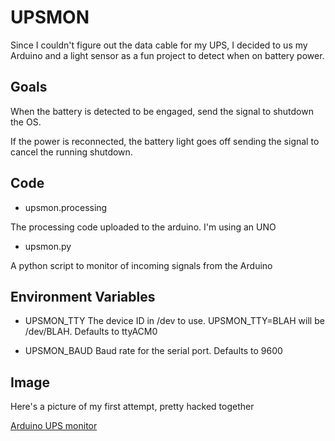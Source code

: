 UPSMON
======

Since I couldn't figure out the data cable for my UPS, I decided to us my Arduino and a light sensor as a fun project to detect when on battery power.


Goals
-----

When the battery is detected to be engaged, send the signal to shutdown the OS.

If the power is reconnected, the battery light goes off sending the signal to cancel the running shutdown.


Code
----

* upsmon.processing

The processing code uploaded to the arduino.  I'm using an UNO

* upsmon.py

A python script to monitor of incoming signals from the Arduino


Environment Variables
---------------------

* UPSMON\_TTY
  The device ID in /dev to use.  UPSMON\_TTY=BLAH will be /dev/BLAH.  Defaults to ttyACM0
  
* UPSMON\_BAUD
  Baud rate for the serial port.  Defaults to 9600


Image
-----

Here's a picture of my first attempt, pretty hacked together

[Arduino UPS monitor](https://flic.kr/p/BT4Y35)
